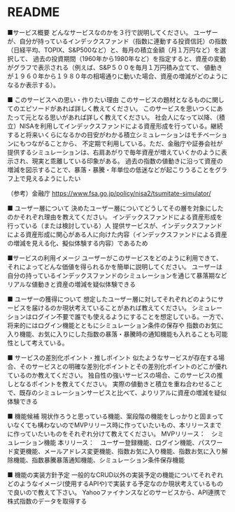# README

■サービス概要
どんなサービスなのかを３行で説明してください。
ユーザーが、自分が持っているインデックスファンド（指数に連動する投資信託）の指数（日経平均、TOPIX、S&P500など）と、毎月の積立金額（月１万円など）を選択して、
過去の投資期間（1960年から1980年など）を指定すると、資産の変動がグラフで表示される（例えば、S&P５００を毎月１万円積み立てて、
値動きが１９６０年から１９８０年の相場通りに動いた場合、資産の増減がどのようになるか表示する）。

■ このサービスへの思い・作りたい理由
このサービスの題材となるものに関してのエピソードがあれば詳しく教えてください。
このサービスを思いつくにあたって元となる思いがあれば詳しく教えてください。
社会人になって以降、（積立）NISAを利用してインデックスファンドによる資産形成を行っている。継続すると将来いくらになるかの目安がわかる積立シミュレーションはモチベーションにもつながることから、
不定期で利用している。ただ、金融庁や証券会社が提供するシミュレーションは、右肩あがりで毎年資産が増えていくかのように表示され、現実と乖離している印象がある。
過去の指数の値動きに沿って資産の増減を図示することで、暴落・暴騰・年単位の低迷などが起こりうることをグラフ上で見えるようにしたい

（参考）金融庁
https://www.fsa.go.jp/policy/nisa2/tsumitate-simulator/

■ ユーザー層について
決めたユーザー層についてどうしてその層を対象にしたのかそれぞれ理由を教えてください。
インデックスファンドによる資産形成を行っている（または検討している）人
提供サービスが、インデックスファンドによる資産形成に関心がある人に向けた内容（インデックスファンドによる資産の増減を見える化、擬似体験する内容）であるため

■サービスの利用イメージ
ユーザーがこのサービスをどのように利用できて、それによってどんな価値を得られるかを簡単に説明してください。
ユーザーは自分の持っているインデックスファンドのシミュレーションを通じて暴落期などリアルな値動きと資産の増減を疑似体験できる

■ ユーザーの獲得について
想定したユーザー層に対してそれぞれどのようにサービスを届けるのか現状考えていることがあれば教えてください。
シミュレーションはログイン不要で誰でも使えるようにすることを想定している。一方で、将来的にはログイン機能とともにシミュレーション条件の保存や
指数のお気に入り機能、お気に入りにした指数の暴落・暴騰時の通知機能も入れることも可能性として考えている。

■ サービスの差別化ポイント・推しポイント
似たようなサービスが存在する場合、そのサービスとの明確な差別化ポイントとその差別化ポイントのどこが優れているのか教えてください。
独自性の強いサービスの場合、このサービスの推しとなるポイントを教えてください。
実際の値動きと積立を重ね合わせることで、既存のシミュレーションサービスと比べて、よりリアルに資産の増減を疑似体験できる

■ 機能候補
現状作ろうと思っている機能、案段階の機能をしっかりと固まっていなくても構わないのでMVPリリース時に作っていたいもの、本リリースまでに作っていたいものをそれぞれ分けて教えてください。
MVPリリース：　シミュレーション機能
本リリース：　ユーザー登録機能、ログイン機能、パスワード変更機能、メールアドレス変更機能、指数お気に入り機能、指数お気に入り解除機能、指数暴騰暴落通知機能、シミュレーション条件保存機能

■ 機能の実装方針予定
一般的なCRUD以外の実装予定の機能についてそれぞれどのようなイメージ(使用するAPIや)で実装する予定なのか現状考えているもので良いので教えて下さい。
 Yahooファイナンスなどのサービスから、API連携で株式指数のデータを取得する